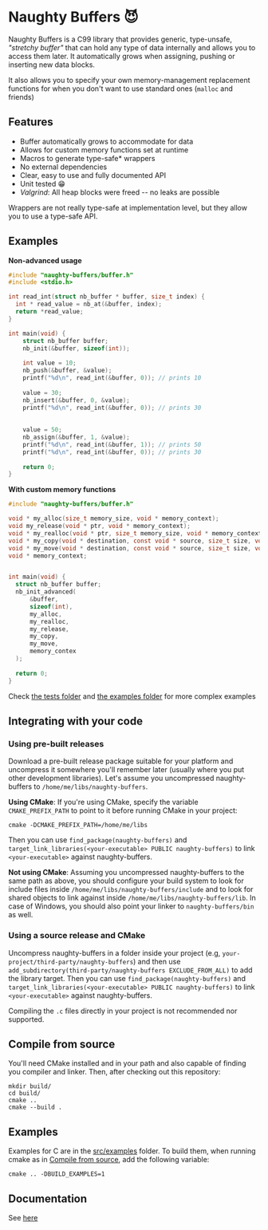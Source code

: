 # Naughty Buffers 😈

Naughty Buffers is a C99 library that provides generic, type-unsafe, _"stretchy buffer"_ that can hold any type of data
internally and allows you to access them later. It automatically grows when assigning, pushing or inserting new data
blocks.

It also allows you to specify your own memory-management replacement functions for when you don't want to use standard
ones (`malloc` and friends)

## Features

- Buffer automatically grows to accommodate for data
- Allows for custom memory functions set at runtime
- Macros to generate type-safe* wrappers
- No external dependencies
- Clear, easy to use and fully documented API
- Unit tested 😁
- _Valgrind_: All heap blocks were freed -- no leaks are possible

Wrappers are not really type-safe at implementation level, but they allow you to use a type-safe API.

## Examples

**Non-advanced usage**

```c
#include "naughty-buffers/buffer.h"
#include <stdio.h>

int read_int(struct nb_buffer * buffer, size_t index) {
  int * read_value = nb_at(&buffer, index);
  return *read_value;
}

int main(void) {
    struct nb_buffer buffer;
    nb_init(&buffer, sizeof(int));
    
    int value = 10;
    nb_push(&buffer, &value);
    printf("%d\n", read_int(&buffer, 0)); // prints 10
    
    value = 30;
    nb_insert(&buffer, 0, &value);
    printf("%d\n", read_int(&buffer, 0)); // prints 30
    
    
    value = 50;
    nb_assign(&buffer, 1, &value);
    printf("%d\n", read_int(&buffer, 1)); // prints 50
    printf("%d\n", read_int(&buffer, 0)); // prints 30
    
    return 0;
}
```

**With custom memory functions**

```c
#include "naughty-buffers/buffer.h"

void * my_alloc(size_t memory_size, void * memory_context);
void my_release(void * ptr, void * memory_context);
void * my_realloc(void * ptr, size_t memory_size, void * memory_context);
void * my_copy(void * destination, const void * source, size_t size, void * memory_context);
void * my_move(void * destination, const void * source, size_t size, void * memory_context);
void * memory_context;


int main(void) {
  struct nb_buffer buffer;
  nb_init_advanced(
      &buffer,
      sizeof(int),
      my_alloc,
      my_realloc,
      my_release,
      my_copy,
      my_move,
      memory_contex
  );
  
  return 0;
}
```

Check [the tests folder](/src/tests) and [the examples folder](/src/examples) for more complex examples

## Integrating with your code

### Using pre-built releases

Download a pre-built release package suitable for your platform and
uncompress it somewhere you'll remember later (usually where you put
other development libraries). Let's assume you uncompressed naughty-buffers to
`/home/me/libs/naughty-buffers`.

**Using CMake**: If you're using CMake, specify the variable
`CMAKE_PREFIX_PATH` to point to it before running CMake in your project:

```shell script
cmake -DCMAKE_PREFIX_PATH=/home/me/libs
```

Then you can use `find_package(naughty-buffers)` and
`target_link_libraries(<your-executable> PUBLIC naughty-buffers)` to link
`<your-executable>` against naughty-buffers.

**Not using CMake**: Assuming you uncompressed naughty-buffers to the same path as
above, you should configure your build system to look for include files
inside `/home/me/libs/naughty-buffers/include` and to look for shared objects to
link against inside `/home/me/libs/naughty-buffers/lib`. In case of Windows, you
should also point your linker to `naughty-buffers/bin` as well.

### Using a source release and CMake

Uncompress naughty-buffers in a folder inside your project (e.g,
`your-project/third-party/naughty-buffers`) and then use
`add_subdirectory(third-party/naughty-buffers EXCLUDE_FROM_ALL)` to add the
library target. Then you can use `find_package(naughty-buffers)` and
`target_link_libraries(<your-executable> PUBLIC naughty-buffers)` to link
`<your-executable>` against naughty-buffers.

Compiling the `.c` files directly in your project is not recommended nor
supported.

## Compile from source

You'll need CMake installed and in your path and also capable of finding
you compiler and linker. Then, after checking out this repository:

```shell script
mkdir build/
cd build/
cmake ..
cmake --build .
```

## Examples

Examples for C are in the [src/examples](src/examples) folder. To build them, when running cmake as in [Compile from source](#compile-from-source), add the following variable:

```shell script
cmake .. -DBUILD_EXAMPLES=1
```

## Documentation

See [here](https://mobius3.github.io/naughty-buffers)
